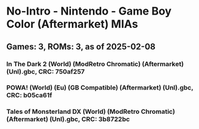 # No-Intro - Nintendo - Game Boy Color (Aftermarket) MIAs
## Games: 3, ROMs: 3, as of 2025-02-08

### In The Dark 2 (World) (ModRetro Chromatic) (Aftermarket) (Unl).gbc, CRC: 750af257
### POWA! (World) (Eu) (GB Compatible) (Aftermarket) (Unl).gbc, CRC: b05ca61f
### Tales of Monsterland DX (World) (ModRetro Chromatic) (Aftermarket) (Unl).gbc, CRC: 3b8722bc
